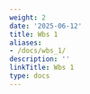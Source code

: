 ```yaml
---
weight: 2
date: '2025-06-12'
title: Wbs 1
aliases:
- /docs/wbs_1/
description: ''
linkTitle: Wbs 1
type: docs
---
```


